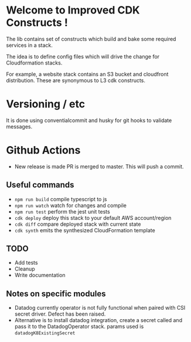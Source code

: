 # Welcome to Improved CDK Constructs !

The lib contains set of constructs which build and bake some required services in a stack.

The idea is to define config files which will drive the change for Cloudformation stacks.

For example, a website stack contains an S3 bucket and cloudfront distribution.
These are synonymous to L3 cdk constructs.

# Versioning / etc

It is done using conventialcommit and husky for git hooks to validate messages.

# Github Actions

- New release is made PR is merged to master. This will push a commit.

## Useful commands

- `npm run build` compile typescript to js
- `npm run watch` watch for changes and compile
- `npm run test` perform the jest unit tests
- `cdk deploy` deploy this stack to your default AWS account/region
- `cdk diff` compare deployed stack with current state
- `cdk synth` emits the synthesized CloudFormation template

## TODO

- Add tests
- Cleanup
- Write documentation

## Notes on specific modules

- Datadog currently operator is not fully functional when paired with CSI secret driver. Defect has been raised.
- Alternative is to install datadog integration, create a secret called and pass it to the DatadogOperator stack.
  params used is `datadogK8ExistingSecret`
